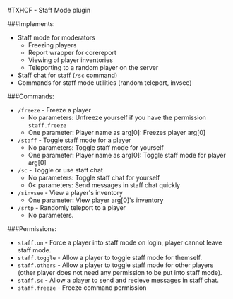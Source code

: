 #TXHCF - Staff Mode plugin

###Implements:
* Staff mode for moderators
    * Freezing players
    * Report wrapper for corereport
    * Viewing of player inventories
    * Teleporting to a random player on the server
* Staff chat for staff (`/sc` command)
* Commands for staff mode utilities (random teleport, invsee)

###Commands:
* `/freeze` - Freeze a player
    * No parameters: Unfreeze yourself if you have the permission `staff.freeze`
    * One parameter: Player name as arg[0]: Freezes player arg[0]
* `/staff` - Toggle staff mode for a player
    * No parameters: Toggle staff mode for yourself
    * One parameter: Player name as arg[0]: Toggle staff mode for player arg[0]
* `/sc` - Toggle or use staff chat
    * No parameters: Toggle staff chat for yourself
    * 0< parameters: Send messages in staff chat quickly
* `/sinvsee` - View a player's inventory
    * One parameter: View player arg[0]'s inventory
* `/srtp` - Randomly teleport to a player
    * No parameters.

###Permissions:
* `staff.on` - Force a player into staff mode on login, player cannot leave staff mode.
* `staff.toggle` - Allow a player to toggle staff mode for themself.
* `staff.others` - Allow a player to toggle staff mode for other players (other player does not need any permission to be put into staff mode).
* `staff.sc` - Allow a player to send and recieve messages in staff chat.
* `staff.freeze` - Freeze command permission

